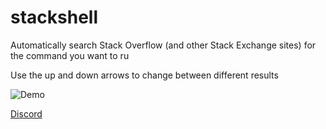 # stackshell
Automatically search Stack Overflow (and other Stack Exchange sites) for the command you want to ru

Use the up and down arrows to change between different results

![Demo](https://user-images.githubusercontent.com/13787163/111086960-edc7c880-8516-11eb-9f3b-a559320d79fd.gif)

[Discord](https://discord.gg/UXgkN4axEe)
